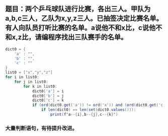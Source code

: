 ## 题目：两个乒乓球队进行比赛，各出三人。甲队为a,b,c三人，乙队为x,y,z三人。已抽签决定比赛名单。有人向队员打听比赛的名单。a说他不和x比，c说他不和x,z比，请编程序找出三队赛手的名单。
```java
dict0 = {
    'a' : "",
    'b' : "",
    'c' : ""
}
list0 = ["x","y","z"]
for i in list0:
    for j in list0:
        for k in list0:
            dict0['a'] = i
            dict0['b'] = j
            dict0['c'] = k
            if (ord(dict0.get('a')) != ord('x')) and (ord(dict0.get('c')) != ord('x')) and (ord(dict0.get('c')) != ord('z')):
                if len(dict0) == len(set(dict0.values())):
                    print(f'a--{i},b--{j},c--{k}')
```
### 大量判断语句，有待提升改进。
